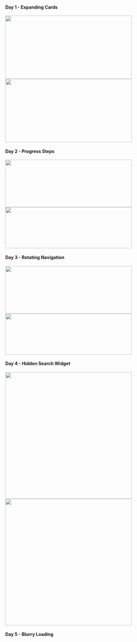 #### Day 1 - Expanding Cards

<img src="https://user-images.githubusercontent.com/79845207/146680917-194ec8e8-4fe4-4e3c-a06e-a27aff661562.png" data-canonical-src="https://user-images.githubusercontent.com/79845207/146680917-194ec8e8-4fe4-4e3c-a06e-a27aff661562.png" width="400" height="200" />
<img src="https://user-images.githubusercontent.com/79845207/146680909-398a0c5a-ccbe-47d3-9a95-6ab834d6eb7f.png" data-canonical-src="https://user-images.githubusercontent.com/79845207/146680909-398a0c5a-ccbe-47d3-9a95-6ab834d6eb7f.png" width="400" height="200" />

#### Day 2 - Progress Steps

<img src="https://user-images.githubusercontent.com/79845207/146807753-534ed05f-e4dd-4dbd-b639-9bc1dbdbc244.png" data-canonical-src="https://user-images.githubusercontent.com/79845207/146807753-534ed05f-e4dd-4dbd-b639-9bc1dbdbc244.png" width="400" height="150" />
<img src="https://user-images.githubusercontent.com/79845207/146807783-10a9844c-6fdc-4e91-817e-46b5dd74d07f.png" data-canonical-src="https://user-images.githubusercontent.com/79845207/146807783-10a9844c-6fdc-4e91-817e-46b5dd74d07f.png" width="400" height="130" />

#### Day 3 - Rotating Navigation
<img src="https://user-images.githubusercontent.com/79845207/146992193-a52847d9-43ea-4971-acff-04f2b6ed1865.png" data-canonical-src="https://user-images.githubusercontent.com/79845207/146992193-a52847d9-43ea-4971-acff-04f2b6ed1865.png" width="400" height="150" />
<img src="https://user-images.githubusercontent.com/79845207/146992210-084ceaf5-eac1-4180-9de5-515607439043.png" data-canonical-src="https://user-images.githubusercontent.com/79845207/146992210-084ceaf5-eac1-4180-9de5-515607439043.png" width="400" height="130" />

#### Day 4 - Hidden Search Widget
<img src="https://user-images.githubusercontent.com/79845207/147117820-bcfd9e33-1bfa-4d9f-9234-4008fbcff54e.png" data-canonical-src="https://user-images.githubusercontent.com/79845207/147117820-bcfd9e33-1bfa-4d9f-9234-4008fbcff54e.png" width="400" />
<img src="https://user-images.githubusercontent.com/79845207/147117853-78e69abf-c59d-444b-a1ec-611987bafb1c.png" data-canonical-src="https://user-images.githubusercontent.com/79845207/147117853-78e69abf-c59d-444b-a1ec-611987bafb1c.png" width="400"/>

#### Day 5 - Blurry Loading

